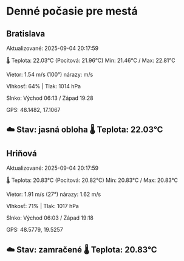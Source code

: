﻿# Denné počasie pre mestá

## Bratislava
Aktualizované: 2025-09-04 20:17:59

🌡️ Teplota: 22.03°C 
(Pocitová: 21.96°C)
Min: 21.46°C / Max: 22.81°C

Vietor: 1.54 m/s    (100°) 
nárazy:  m/s

Vlhkosť: 64% | Tlak: 1014 hPa

Slnko: Východ 06:13 / Západ 19:28

GPS: 48.1482, 17.1067

☁️ Stav: jasná obloha        🌡️ Teplota: 22.03°C
---

## Hriňová
Aktualizované: 2025-09-04 20:17:59

🌡️ Teplota: 20.83°C 
(Pocitová: 20.82°C)
Min: 20.83°C / Max: 20.83°C

Vietor: 1.91 m/s (27°)
nárazy: 1.62 m/s

Vlhkosť: 71% | Tlak: 1017 hPa

Slnko: Východ 06:03 / Západ 19:18

GPS: 48.5779, 19.5257

☁️ Stav: zamračené        🌡️ Teplota: 20.83°C
---
